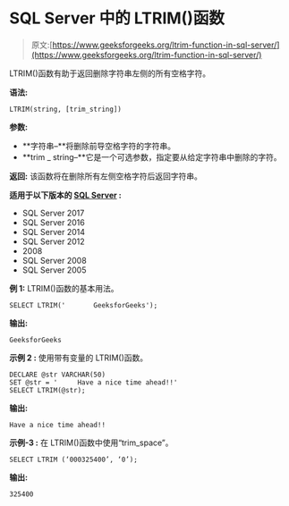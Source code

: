 # SQL Server 中的 LTRIM()函数

> 原文:[https://www.geeksforgeeks.org/ltrim-function-in-sql-server/](https://www.geeksforgeeks.org/ltrim-function-in-sql-server/)

LTRIM()函数有助于返回删除字符串左侧的所有空格字符。

**语法:**

```
LTRIM(string, [trim_string])
```

**参数:**

*   **字符串–**将删除前导空格字符的字符串。
*   **trim _ string–**它是一个可选参数，指定要从给定字符串中删除的字符。

**返回:**
该函数将在删除所有左侧空格字符后返回字符串。

**适用于以下版本的 [SQL Server](https://www.geeksforgeeks.org/tag/sql-server/) :**

*   SQL Server 2017
*   SQL Server 2016
*   SQL Server 2014
*   SQL Server 2012
*   2008
*   SQL Server 2008
*   SQL Server 2005

**例 1:**
LTRIM()函数的基本用法。

```
SELECT LTRIM('       GeeksforGeeks');
```

**输出:**

```
GeeksforGeeks
```

**示例 2 :**
使用带有变量的 LTRIM()函数。

```
DECLARE @str VARCHAR(50)
SET @str = '     Have a nice time ahead!!'
SELECT LTRIM(@str);
```

**输出:**

```
Have a nice time ahead!!
```

**示例-3 :**
在 LTRIM()函数中使用“trim_space”。

```
SELECT LTRIM (‘000325400’, ‘0’);
```

**输出:**

```
325400
```